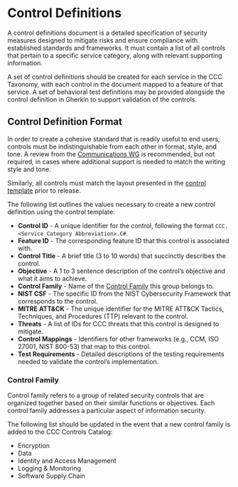 # Control Definitions

A control definitions document is a detailed specification of security measures designed to mitigate risks and ensure compliance with established standards and frameworks. It must contain a list of all controls that pertain to a specific service category, along with relevant supporting information.

A set of control definitions should be created for each service in the CCC Taxonomy, with each control in the document mapped to a feature of that service. A set of behavioral test definitions may be provided alongside the control definition in Gherkin to support validation of the controls.

## Control Definition Format

In order to create a cohesive standard that is readily useful to end users, controls must be indistinguishable from each other in format, style, and tone. A review from the [Communications WG] is recommended, but not required, in cases where additional support is needed to match the writing style and tone.

Similarly, all controls must match the layout presented in the [control template](../templates/controls.yaml) prior to release.

The following list outlines the values necessary to create a new control definition using the control template:

- **Control ID** - A unique identifier for the control, following the format `CCC.<Service Category Abbreviation>.C#`.
- **Feature ID** - The corresponding feature ID that this control is associated with.
- **Control Title** - A brief title (3 to 10 words) that succinctly describes the control.
- **Objective** - A 1 to 3 sentence description of the control’s objective and what it aims to achieve.
- **Control Family** - Name of the [Control Family](#control-family) this group belongs to.
- **NIST CSF** - The specific ID from the NIST Cybersecurity Framework that corresponds to the control.
- **MITRE ATT&CK** - The unique identifier for the MITRE ATT&CK Tactics, Techniques, and Procedures (TTP) relevant to the control.
- **Threats** - A list of IDs for CCC threats that this control is designed to mitigate.
- **Control Mappings** - Identifiers for other frameworks (e.g., CCM, ISO 27001, NIST 800-53) that map to this control.
- **Test Requirements** - Detailed descriptions of the testing requirements needed to validate the control’s implementation.

### Control Family

Control family refers to a group of related security controls that are organized together based on their similar functions or objectives. Each control family addresses a particular aspect of information security.

The following list should be updated in the event that a new control family is added to the CCC Controls Catalog:

- Encryption
- Data
- Identity and Access Management
- Logging & Monitoring
- Software Supply Chain


[Communications WG]: ../../working-groups/communications/charter.md
